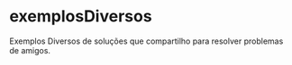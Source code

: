 # exemplosDiversos
Exemplos Diversos de soluções que compartilho para resolver problemas de amigos.
